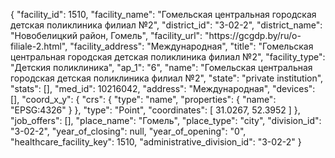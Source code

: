 {
    "facility_id": 1510,
    "facility_name": "Гомельская центральная городская детская поликлиника филиал №2",
    "district_id": "3-02-2",
    "district_name": "Новобелицкий район, Гомель",
    "facility_url": "https:\/\/gcgdp.by\/ru\/o-filiale-2.html",
    "facility_address": "Международная",
    "title": "Гомельская центральная городская детская поликлиника филиал №2",
    "facility_type": "Детския поликлиника",
    "ap_1": "6",
    "name": "Гомельская центральная городская детская поликлиника филиал №2",
    "state": "private institution",
    "stats": [],
    "med_id": 10216042,
    "address": "Международная",
    "devices": [],
    "coord_x_y": {
        "crs": {
            "type": "name",
            "properties": {
                "name": "EPSG:4326"
            }
        },
        "type": "Point",
        "coordinates": [
            31.0267,
            52.3952
        ]
    },
    "job_offers": [],
    "place_name": "Гомель",
    "place_type": "city",
    "division_id": "3-02-2",
    "year_of_closing": null,
    "year_of_opening": "0",
    "healthcare_facility_key": 1510,
    "administrative_division_id": "3-02-2"
}